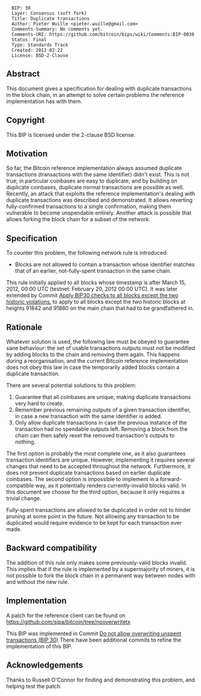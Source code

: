 ``` 
  BIP: 30
  Layer: Consensus (soft fork)
  Title: Duplicate transactions
  Author: Pieter Wuille <pieter.wuille@gmail.com>
  Comments-Summary: No comments yet.
  Comments-URI: https://github.com/bitcoin/bips/wiki/Comments:BIP-0030
  Status: Final
  Type: Standards Track
  Created: 2012-02-22
  License: BSD-2-Clause
```

## Abstract

This document gives a specification for dealing with duplicate
transactions in the block chain, in an attempt to solve certain problems
the reference implementation has with them.

## Copyright

This BIP is licensed under the 2-clause BSD license.

## Motivation

So far, the Bitcoin reference implementation always assumed duplicate
transactions (transactions with the same identifier) didn't exist. This
is not true; in particular coinbases are easy to duplicate, and by
building on duplicate coinbases, duplicate normal transactions are
possible as well. Recently, an attack that exploits the reference
implementation's dealing with duplicate transactions was described and
demonstrated. It allows reverting fully-confirmed transactions to a
single confirmation, making them vulnerable to become unspendable
entirely. Another attack is possible that allows forking the block chain
for a subset of the network.

## Specification

To counter this problem, the following network rule is introduced:

  - Blocks are not allowed to contain a transaction whose identifier
    matches that of an earlier, not-fully-spent transaction in the same
    chain.

This rule initially applied to all blocks whose timestamp is after March
15, 2012, 00:00 UTC (testnet: February 20, 2012 00:00 UTC). It was later
extended by Commit [Apply BIP30 checks to all blocks except the two
historic
violations.](https://github.com/bitcoin/bitcoin/commit/ab91bf39b7c11e9c86bb2043c24f0f377f1cf514)
to apply to all blocks except the two historic blocks at heights 91842
and 91880 on the main chain that had to be grandfathered in.

## Rationale

Whatever solution is used, the following law must be obeyed to guarantee
sane behaviour: the set of usable transactions outputs must not be
modified by adding blocks to the chain and removing them again. This
happens during a reorganisation, and the current Bitcoin reference
implementation does not obey this law in case the temporarily added
blocks contain a duplicate transaction.

There are several potential solutions to this problem:

1.  Guarantee that all coinbases are unique, making duplicate
    transactions very hard to create.
2.  Remember previous remaining outputs of a given transaction
    identifier, in case a new transaction with the same identifier is
    added.
3.  Only allow duplicate transactions in case the previous instance of
    the transaction had no spendable outputs left. Removing a block from
    the chain can then safely reset the removed transaction's outputs to
    nothing.

The first option is probably the most complete one, as it also
guarantees transaction identifiers are unique. However, implementing it
requires several changes that need to be accepted throughout the
network. Furthermore, it does not prevent duplicate transactions based
on earlier duplicate coinbases. The second option is impossible to
implement in a forward-compatible way, as it potentially renders
currently-invalid blocks valid. In this document we choose for the third
option, because it only requires a trivial change.

Fully-spent transactions are allowed to be duplicated in order not to
hinder pruning at some point in the future. Not allowing any transaction
to be duplicated would require evidence to be kept for each transaction
ever made.

## Backward compatibility

The addition of this rule only makes some previously-valid blocks
invalid. This implies that if the rule is implemented by a supermajority
of miners, it is not possible to fork the block chain in a permanent way
between nodes with and without the new rule.

## Implementation

A patch for the reference client can be found on
<https://github.com/sipa/bitcoin/tree/nooverwritetx>

This BIP was implemented in Commit [Do not allow overwriting unspent
transactions
(BIP 30)](https://github.com/bitcoin/bitcoin/commit/a206b0ea12eb4606b93323268fc81a4f1f952531)
There have been additional commits to refine the implementation of this
BIP.

## Acknowledgements

Thanks to Russell O'Connor for finding and demonstrating this problem,
and helping test the patch.
